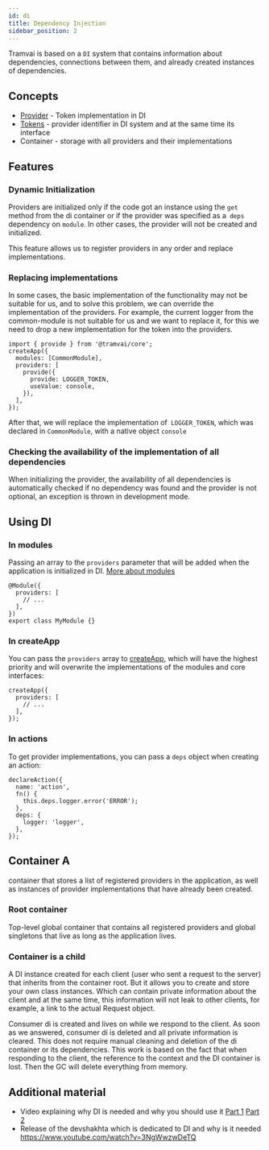 ```yaml
---
id: di
title: Dependency Injection
sidebar_position: 2
---
```


Tramvai is based on a `DI` system that contains information about dependencies, connections between them, and already created instances of dependencies.

## Concepts

- [Provider](concepts/provider.md) - Token implementation in DI
- [Tokens](concepts/provider.md) - provider identifier in DI system and at the same time its interface
- Container - storage with all providers and their implementations

## Features

### Dynamic Initialization

Providers are initialized only if the code got an instance using the `get` method from the di container or if the provider was specified as a` deps` dependency on `module`. In other cases, the provider will not be created and initialized.

This feature allows us to register providers in any order and replace implementations.

### Replacing implementations

In some cases, the basic implementation of the functionality may not be suitable for us, and to solve this problem, we can override the implementation of the providers. For example, the current logger from the common-module is not suitable for us and we want to replace it, for this we need to drop a new implementation for the token into the providers.

```tsx
import { provide } from '@tramvai/core';
createApp({
  modules: [CommonModule],
  providers: [
    provide({
      provide: LOGGER_TOKEN,
      useValue: console,
    }),
  ],
});
```

After that, we will replace the implementation of` LOGGER_TOKEN`, which was declared in `CommonModule`, with a native object `console`

### Checking the availability of the implementation of all dependencies

When initializing the provider, the availability of all dependencies is automatically checked if no dependency was found and the provider is not optional, an exception is thrown in development mode.

## Using DI

### In modules

Passing an array to the `providers` parameter that will be added when the application is initialized in DI. [More about modules](concepts/module.md)

```tsx
@Module({
  providers: [
    // ...
  ],
})
export class MyModule {}
```

### In createApp

You can pass the `providers` array to [createApp](references/tramvai/core.md#createApp), which will have the highest priority and will overwrite the implementations of the modules and core interfaces:

```tsx
createApp({
  providers: [
    // ...
  ],
});
```

### In actions

To get provider implementations, you can pass a `deps` object when creating an action:

```tsx
declareAction({
  name: 'action',
  fn() {
    this.deps.logger.error('ERROR');
  },
  deps: {
    logger: 'logger',
  },
});
```

## Container A

container that stores a list of registered providers in the application, as well as instances of provider implementations that have already been created.

### Root container

Top-level global container that contains all registered providers and global singletons that live as long as the application lives.

### Container is a child

A DI instance created for each client (user who sent a request to the server) that inherits from the container root. But it allows you to create and store your own class instances. Which can contain private information about the client and at the same time, this information will not leak to other clients, for example, a link to the actual Request object.

Consumer di is created and lives on while we respond to the client. As soon as we answered, consumer di is deleted and all private information is cleared. This does not require manual cleaning and deletion of the di container or its dependencies. This work is based on the fact that when responding to the client, the reference to the context and the DI container is lost. Then the GC will delete everything from memory.

## Additional material

- Video explaining why DI is needed and why you should use it [Part 1](https://www.youtube.com/watch?v=ETyltCwtQHs) [Part 2](https://www.youtube.com/watch?v=RwLWYB9C2Tc)
- Release of the devshakhta which is dedicated to DI and why is it needed https://www.youtube.com/watch?v=3NgWwzwDeTQ

